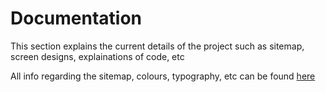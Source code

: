 # Documentation

This section explains the current details of the project such as sitemap, screen designs, explainations of code, etc

All info regarding the sitemap, colours, typography, etc can be found [here](https://www.figma.com/file/GvRshG9vj4ekktm4GXa4x9/Website-Documentation?node-id=1%3A2)
